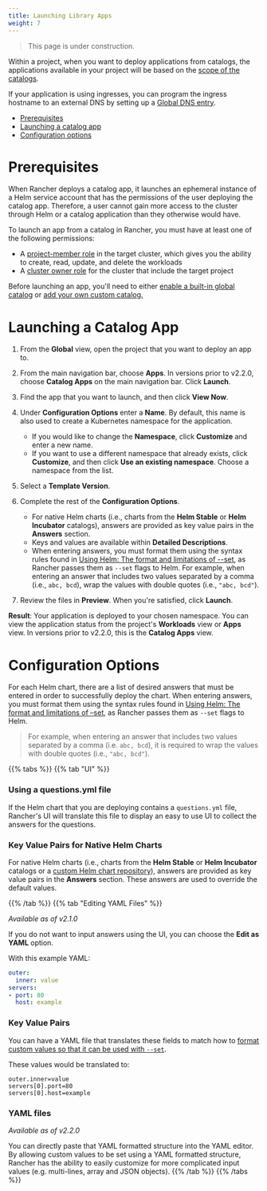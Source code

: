 ```yaml
---
title: Launching Library Apps
weight: 7
---
```


> This page is under construction.

Within a project, when you want to deploy applications from catalogs, the applications available in your project will be based on the [scope of the catalogs]({{<baseurl>}}/rancher/v2.x/en/catalog/#catalog-scope).

If your application is using ingresses, you can program the ingress hostname to an external DNS by setting up a [Global DNS entry]({{<baseurl>}}/rancher/v2.x/en/catalog/globaldns/).

- [Prerequisites](#prerequisites)
- [Launching a catalog app](#launching-a-catalog-app)
- [Configuration options](#configuration-options)

# Prerequisites

When Rancher deploys a catalog app, it launches an ephemeral instance of a Helm service account that has the permissions of the user deploying the catalog app. Therefore, a user cannot gain more access to the cluster through Helm or a catalog application than they otherwise would have.

To launch an app from a catalog in Rancher, you must have at least one of the following permissions:

- A [project-member role]({{<baseurl>}}/rancher/v2.x/en/admin-settings/rbac/cluster-project-roles/#project-roles) in the target cluster, which gives you the ability to create, read, update, and delete the workloads
- A [cluster owner role]({{<baseurl>}}/rancher/v2.x/en/admin-settings/rbac/cluster-project-roles/#cluster-roles) for the cluster that include the target project

Before launching an app, you'll need to either [enable a built-in global catalog]({{<baseurl>}}/rancher/v2.x/en/catalog/built-in) or [add your own custom catalog.]({{<baseurl>}}/rancher/v2.x/en/catalog/adding-catalogs)

# Launching a Catalog App

1. From the **Global** view, open the project that you want to deploy an app to.

2. From the main navigation bar, choose **Apps**. In versions prior to v2.2.0, choose **Catalog Apps** on the main navigation bar. Click **Launch**.

3. Find the app that you want to launch, and then click **View Now**.

4. Under **Configuration Options** enter a **Name**. By default, this name is also used to create a Kubernetes namespace for the application.

    * If you would like to change the **Namespace**, click **Customize** and enter a new name.
    * If you want to use a different namespace that already exists, click **Customize**, and then click **Use an existing namespace**. Choose a namespace from the list.

5. Select a **Template Version**.

6. Complete the rest of the **Configuration Options**.

    * For native Helm charts (i.e., charts from the **Helm Stable** or **Helm Incubator** catalogs), answers are provided as key value pairs in the **Answers** section.
    * Keys and values are available within **Detailed Descriptions**.
    * When entering answers, you must format them using the syntax rules found in [Using Helm: The format and limitations of --set](https://helm.sh/docs/intro/using_helm/#the-format-and-limitations-of---set), as Rancher passes them as `--set` flags to Helm. For example, when entering an answer that includes two values separated by a comma (i.e., `abc, bcd`), wrap the values with double quotes (i.e., `"abc, bcd"`).

7. Review the files in **Preview**. When you're satisfied, click **Launch**.

**Result**: Your application is deployed to your chosen namespace. You can view the application status from the project's **Workloads** view or **Apps** view. In versions prior to v2.2.0, this is the **Catalog Apps** view.

# Configuration Options

For each Helm chart, there are a list of desired answers that must be entered in order to successfully deploy the chart. When entering answers, you must format them using the syntax rules found in [Using Helm: The format and limitations of –set](https://helm.sh/docs/intro/using_helm/#the-format-and-limitations-of---set), as Rancher passes them as `--set` flags to Helm.

> For example, when entering an answer that includes two values separated by a comma (i.e. `abc, bcd`), it is required to wrap the values with double quotes (i.e., ``"abc, bcd"``).

{{% tabs %}}
{{% tab "UI" %}}

### Using a questions.yml file

If the Helm chart that you are deploying contains a `questions.yml` file, Rancher's UI will translate this file to display an easy to use UI to collect the answers for the questions.

### Key Value Pairs for Native Helm Charts

For native Helm charts (i.e., charts from the **Helm Stable** or **Helm Incubator** catalogs or a [custom Helm chart repository]({{<baseurl>}}/rancher/v2.x/en/catalog/custom/#custom-helm-chart-repository)), answers are provided as key value pairs in the **Answers** section. These answers are used to override the default values.

{{% /tab %}}
{{% tab "Editing YAML Files" %}}

_Available as of v2.1.0_

If you do not want to input answers using the UI, you can choose the **Edit as YAML** option.

With this example YAML:

```YAML
outer:
  inner: value
servers:
- port: 80
  host: example
```

### Key Value Pairs

You can have a YAML file that translates these fields to match how to [format custom values so that it can be used with `--set`](https://github.com/helm/helm/blob/master/docs/using_helm.md#the-format-and-limitations-of---set).

These values would be translated to:

```
outer.inner=value
servers[0].port=80
servers[0].host=example
```

### YAML files

_Available as of v2.2.0_

You can directly paste that YAML formatted structure into the YAML editor. By allowing custom values to be set using a YAML formatted structure, Rancher has the ability to easily customize for more complicated input values (e.g. multi-lines, array and JSON objects).
{{% /tab %}}
{{% /tabs %}}